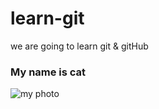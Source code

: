 # learn-git
we are going to learn git &amp; gitHub

### My name is cat
![my photo](https://tinyurl.com/yc4j588t)

